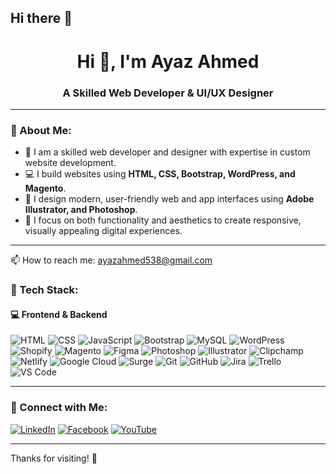 ## Hi there 👋

<!--
**ayazahmed1987/ayazahmed1987** is a ✨ _special_ ✨ repository because its `README.md` (this file) appears on your GitHub profile.

Here are some ideas to get you started:

- 🔭 I’m currently working on ...
- 🌱 I’m currently learning ...
- 👯 I’m looking to collaborate on ...
- 🤔 I’m looking for help with ...
- 💬 Ask me about ...
- 📫 How to reach me: ...
- 😄 Pronouns: ...
- ⚡ Fun fact: ...
-->


<h1 align="center">Hi 👋, I'm Ayaz Ahmed</h1>
<h3 align="center">A Skilled Web Developer & UI/UX Designer</h3>

---

### 📌 About Me:

- 🔧 I am a skilled web developer and designer with expertise in custom website development.
- 💻 I build websites using **HTML, CSS, Bootstrap, WordPress, and Magento**.
- 🎨 I design modern, user-friendly web and app interfaces using **Adobe Illustrator, and Photoshop**.
- 🧠 I focus on both functionality and aesthetics to create responsive, visually appealing digital experiences.

---
📫 How to reach me: ayazahmed538@gmail.com

### 🚀 Tech Stack:

#### 💻 Frontend & Backend
![HTML](https://img.shields.io/badge/html5-%23E34F26.svg?&style=for-the-badge&logo=html5&logoColor=white)
![CSS](https://img.shields.io/badge/css3-%231572B6.svg?&style=for-the-badge&logo=css3&logoColor=white)
![JavaScript](https://img.shields.io/badge/javascript-%23323330.svg?&style=for-the-badge&logo=javascript&logoColor=%23F7DF1E)
![Bootstrap](https://img.shields.io/badge/bootstrap-%23563D7C.svg?&style=for-the-badge&logo=bootstrap&logoColor=white)
![MySQL](https://img.shields.io/badge/mysql-%2300f.svg?&style=for-the-badge&logo=mysql&logoColor=white)
![WordPress](https://img.shields.io/badge/wordpress-%23117AC9.svg?&style=for-the-badge&logo=wordpress&logoColor=white)
![Shopify](https://img.shields.io/badge/shopify-%237AB55C.svg?&style=for-the-badge&logo=shopify&logoColor=white)
![Magento](https://img.shields.io/badge/magento-%23EE672F.svg?&style=for-the-badge&logo=magento&logoColor=white)
![Figma](https://img.shields.io/badge/figma-%23F24E1E.svg?&style=for-the-badge&logo=figma&logoColor=white)
![Photoshop](https://img.shields.io/badge/photoshop-%2331A8FF.svg?&style=for-the-badge&logo=adobephotoshop&logoColor=white)
![Illustrator](https://img.shields.io/badge/illustrator-%23FF9A00.svg?&style=for-the-badge&logo=adobeillustrator&logoColor=white)
![Clipchamp](https://img.shields.io/badge/Microsoft%20Clipchamp-9146FF.svg?&style=for-the-badge&logo=microsoft&logoColor=white)
![Netlify](https://img.shields.io/badge/netlify-%23000000.svg?&style=for-the-badge&logo=netlify&logoColor=#00C7B7)
![Google Cloud](https://img.shields.io/badge/google%20cloud-%234285F4.svg?&style=for-the-badge&logo=googlecloud&logoColor=white)
![Surge](https://img.shields.io/badge/Surge.sh-%23FF6F61.svg?&style=for-the-badge&logo=vercel&logoColor=white)
![Git](https://img.shields.io/badge/git-%23F05033.svg?&style=for-the-badge&logo=git&logoColor=white)
![GitHub](https://img.shields.io/badge/github-%23121011.svg?&style=for-the-badge&logo=github&logoColor=white)
![Jira](https://img.shields.io/badge/jira-%230A0FFF.svg?&style=for-the-badge&logo=jira&logoColor=white)
![Trello](https://img.shields.io/badge/trello-%23026AA7.svg?&style=for-the-badge&logo=trello&logoColor=white)
![VS Code](https://img.shields.io/badge/VS%20Code-%23007ACC.svg?&style=for-the-badge&logo=visualstudiocode&logoColor=white)

---

### 📱 Connect with Me:

[![LinkedIn](https://img.shields.io/badge/LinkedIn-%230077B5.svg?&style=for-the-badge&logo=linkedin&logoColor=white)](https://pk.linkedin.com)
[![Facebook](https://img.shields.io/badge/Facebook-1877F2?style=for-the-badge&logo=facebook&logoColor=white)](https://facebook.com/ayazahmed1987)
[![YouTube](https://img.shields.io/badge/YouTube-%23FF0000.svg?&style=for-the-badge&logo=youtube&logoColor=white)](https://youtube.com/@ayazahmed1987)

---

Thanks for visiting! 🚀
